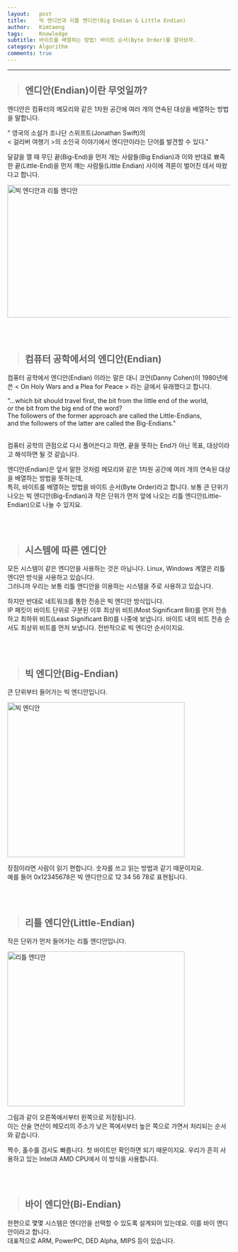 ```yaml
---
layout:   post
title:    빅 엔디안과 리틀 엔디안(Big Endian & Little Endian)
author:   Kimtaeng
tags: 	  Knowledge
subtitle: 바이트를 배열하는 방법! 바이트 순서(Byte Order)를 알아보자.
category: Algorithm
comments: true
---
```


<hr/>

> ## 엔디안(Endian)이란 무엇일까?

엔디안은 컴퓨터의 메모리와 같은 1차원 공간에 여러 개의 연속된 대상을 배열하는 방법을 말합니다.<br/>

<div class="post_caption">" 영국의 소설가 조나단 스위프트(Jonathan Swift)의<br/>< 걸리버 여행기 >의 소인국 이야기에서 엔디안이라는 단어를 발견할 수 있다."</div>

달걀을 깰 때 무딘 끝(Big-End)을 먼저 개는 사람들(Big Endian)과 이와 반대로 뾰족한 끝(Little-End)을 먼저 깨는 사람들(Little Endian) 사이에 격론이 벌어진 데서 따왔다고 합니다.

<img class="post_image" src="{{ site.baseurl }}/img/post/2017/12/17/001-1.jpg" width="600" height="300" alt="빅 엔디안과 리틀 엔디안"/>

<br/><br/>

> ## 컴퓨터 공학에서의 엔디안(Endian)

컴퓨터 공학에서 엔디안(Endian) 이라는 말은 대니 코언(Danny Cohen)이 1980년에 쓴 < On Holy Wars and a Plea for Peace > 라는 글에서 유래했다고 합니다.

<div class="post_caption">
"...which bit should travel first, the bit from the little end of the world,<br/>
or the bit from the big end of the word?<br/>
The followers of the former approach are called the Little-Endians,<br/>
and the followers of the latter are called the Big-Endians."
</div>

<br/>

컴퓨터 공학의 관점으로 다시 풀어쓴다고 하면, 끝을 뜻하는 End가 아닌 목표, 대상이라고 해석하면 될 것 같습니다.

엔디안(Endian)은 앞서 말한 것처럼 메모리와 같은 1차원 공간에 여러 개의 연속된 대상을 배열하는 방법을 뜻하는데,<br/>
특히, 바이트를 배열하는 방법을 바이트 순서(Byte Order)라고 합니다. 
보통 큰 단위가 나오는 빅 엔디안(Big-Endian)과 작은 단위가 먼저 앞에 나오는 리틀 엔디안(Little-Endian)으로 나눌 수 있지요.

<br/><br/>

> ## 시스템에 따른 엔디안

모든 시스템이 같은 엔디안을 사용하는 것은 아닙니다. Linux, Windows 계열은 리틀 엔디안 방식을 사용하고 있습니다.<br/>
그러니까 우리는 보통 리틀 엔디안을 이용하는 시스템을 주로 사용하고 있습니다.

하지만 반대로 네트워크를 통한 전송은 빅 엔디안 방식입니다.<br/>
IP 패킷이 바이트 단위로 구분된 이후 최상위 비트(Most Significant Bit)를 먼저 전송하고 최하위 비트(Least Significant Bit)를 나중에 보냅니다.
바이트 내의 비트 전송 순서도 최상위 비트를 먼저 보냅니다. 전반적으로 빅 엔디안 순서이지요.

<br/><br/>

> ## 빅 엔디안(Big-Endian)

큰 단위부터 들어가는 빅 엔디안입니다. 

<img class="post_image" src="{{ site.baseurl }}/img/post/2017/12/17/001-2.png" width="400" height="350" alt="빅 엔디안"/>

장점이라면 사람이 읽기 편합니다. 숫자를 쓰고 읽는 방법과 같기 때문이지요.<br/>
예를 들어 0x12345678은 빅 엔디안으로 12 34 56 78로 표현됩니다.

<br/><br/>

> ## 리틀 엔디안(Little-Endian)

작은 단위가 먼저 들어가는 리틀 엔디안입니다.

<img class="post_image" src="{{ site.baseurl }}/img/post/2017/12/17/001-3.png" width="400" height="350" alt="리틀 엔디안"/>

그림과 같이 오른쪽에서부터 왼쪽으로 저장됩니다.<br/>
이는 산술 연산이 메모리의 주소가 낮은 쪽에서부터 높은 쪽으로 가면서 처리되는 순서와 같습니다.

짝수, 홀수를 검사도 빠릅니다. 첫 바이트만 확인하면 되기 때문이지요.
우리가 흔히 사용하고 있는 Intel과 AMD CPU에서 이 방식을 사용합니다.

<br/><br/>

> ## 바이 엔디안(Bi-Endian)

한편으로 몇몇 시스템은 엔디안을 선택할 수 있도록 설계되어 있는데요. 이를 바이 엔디안이라고 합니다.<br/>
대표적으로 ARM, PowerPC, DED Alpha, MIPS 등이 있습니다.
